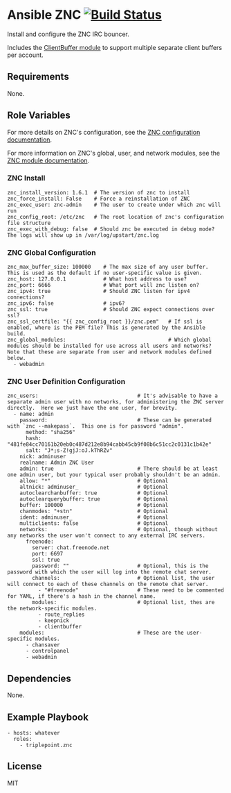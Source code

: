 # Ansible ZNC [![Build Status](https://travis-ci.org/triplepoint/ansible-znc.svg?branch=master)](https://travis-ci.org/triplepoint/ansible-znc)
Install and configure the ZNC IRC bouncer.

Includes the [ClientBuffer module](http://wiki.znc.in/Clientbuffer) to support multiple separate client buffers per account.

## Requirements
None.

## Role Variables
For more details on ZNC's configuration, see the [ZNC configuration documentation](http://wiki.znc.in/Configuration).

For more information on ZNC's global, user, and network modules, see the [ZNC module documentation](http://wiki.znc.in/Modules).

### ZNC Install
```
znc_install_version: 1.6.1  # The version of znc to install
znc_force_install: False    # Force a reinstallation of ZNC
znc_exec_user: znc-admin    # The user to create under which znc will run
znc_config_root: /etc/znc   # The root location of znc's configuration file structure
znc_exec_with_debug: false  # Should znc be executed in debug mode?  The logs will show up in /var/log/upstart/znc.log
```

### ZNC Global Configuration
```
znc_max_buffer_size: 100000    # The max size of any user buffer.  This is used as the default if no user-specific value is given.
znc_host: 127.0.0.1            # What host address to use?
znc_port: 6666                 # What port will znc listen on?
znc_ipv4: true                 # Should ZNC listen for ipv4 connections?
znc_ipv6: false                # ipv6?
znc_ssl: true                  # Should ZNC expect connections over ssl?
znc_ssl_certfile: "{{ znc_config_root }}/znc.pem"   # If ssl is enabled, where is the PEM file? This is generated by the Ansible build.
znc_global_modules:                                 # Which global modules should be installed for use across all users and networks?  Note that these are separate from user and network modules defined below.
  - webadmin
```

### ZNC User Definition Configuration
```
znc_users:                                # It's advisable to have a separate admin user with no networks, for administering the ZNC server directly.  Here we just have the one user, for brevity.
  - name: admin
    password:                             # These can be generated with `znc --makepass`.  This one is for password "admin".
      method: "sha256"
      hash: "481fe84cc70161b20eb0c487d212e8b94cabb45cb9f08b6c51cc2c0131c1b42e"
      salt: "J*;s-Z!gjJ:oJ.kThRZv"
    nick: adminuser
    realname: Admin ZNC User
    admin: true                           # There should be at least one admin user, but your typical user probably shouldn't be an admin.
    allow: "*"                            # Optional
    altnick: adminuser_                   # Optional
    autoclearchanbuffer: true             # Optional
    autoclearquerybuffer: true            # Optional
    buffer: 100000                        # Optional
    chanmodes: "+stn"                     # Optional
    ident: adminuser_                     # Optional
    multiclients: false                   # Optional
    networks:                             # Optional, though without any networks the user won't connect to any external IRC servers.
      freenode:
        server: chat.freenode.net
        port: 6697
        ssl: true
        password: ""                      # Optional, this is the password with which the user will log into the remote chat server.
        channels:                         # Optional list, the user will connect to each of these channels on the remote chat server.
          - "#freenode"                   # These need to be commented for YAML, if there's a hash in the channel name.
        modules:                          # Optional list, thes are the network-specific modules.
          - route_replies
          - keepnick
          - clientbuffer
    modules:                              # These are the user-specific modules.
      - chansaver
      - controlpanel
      - webadmin
```

## Dependencies
None.

## Example Playbook
    - hosts: whatever
      roles:
        - triplepoint.znc

## License
MIT
